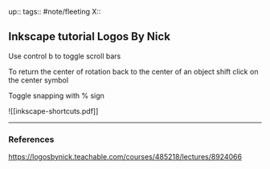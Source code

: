 up::
tags:: #note/fleeting 
X:: 

## Inkscape tutorial Logos By Nick

Use control b to toggle scroll bars

To return the center of rotation back to the center of an object shift click on the center symbol 

Toggle snapping with % sign



![[inkscape-shortcuts.pdf]]

---

### References
https://logosbynick.teachable.com/courses/485218/lectures/8924066
